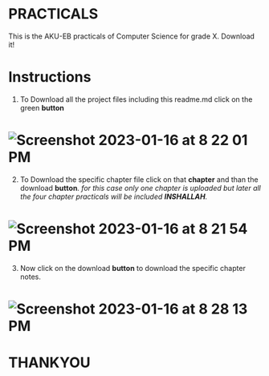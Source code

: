 # PRACTICALS
This is the AKU-EB practicals of Computer Science for grade X.
Download it!

# Instructions
1. To Download all the project files including this readme.md click on the green __button__
# ![Screenshot 2023-01-16 at 8 22 01 PM](https://user-images.githubusercontent.com/100643084/212713102-a3e33e0d-c67c-4925-895e-2ed300dd90a6.png)
2. To Download the specific chapter file click on that __chapter__ and than the download __button__. _for this case only one chapter is uploaded but later all the four chapter practicals will be included __INSHALLAH__._
# ![Screenshot 2023-01-16 at 8 21 54 PM](https://user-images.githubusercontent.com/100643084/212713597-b9d48b91-078b-4418-8844-be44d6516d96.png)
3. Now click on the download __button__ to download the specific chapter notes. 
# ![Screenshot 2023-01-16 at 8 28 13 PM](https://user-images.githubusercontent.com/100643084/212714432-8dded365-2ab5-4e7e-8dc4-947124e6abd0.png)


# THANKYOU
